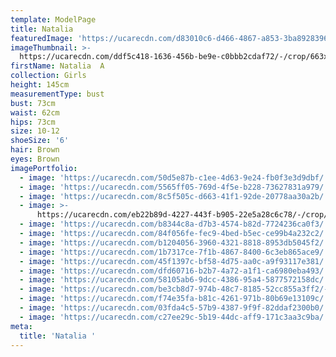 ```yaml
---
template: ModelPage
title: Natalia
featuredImage: 'https://ucarecdn.com/d83010c6-d466-4867-a853-3ba8928396ba/'
imageThumbnail: >-
  https://ucarecdn.com/ddf5c418-1636-456b-be9e-c0bbb2cdaf72/-/crop/663x959/44,17/-/preview/
firstName: Natalia  A
collection: Girls
height: 145cm
measurementType: bust
bust: 73cm
waist: 62cm
hips: 73cm
size: 10-12
shoeSize: '6'
hair: Brown
eyes: Brown
imagePortfolio:
  - image: 'https://ucarecdn.com/50d5e87b-c1ee-4d63-9e24-fb0f3e3d9dbf/'
  - image: 'https://ucarecdn.com/5565ff05-769d-4f5e-b228-73627831a979/'
  - image: 'https://ucarecdn.com/8c5f505c-d663-41f1-92de-20778aa30a2b/'
  - image: >-
      https://ucarecdn.com/eb22b89d-4227-443f-b905-22e5a28c6c78/-/crop/597x842/101,0/-/preview/
  - image: 'https://ucarecdn.com/b8344c8a-d7b3-4574-b82d-7724236ca0f3/'
  - image: 'https://ucarecdn.com/84f056fe-fec9-4bed-b5ec-ce99b4a232c2/'
  - image: 'https://ucarecdn.com/b1204056-3960-4321-8818-8953db5045f2/'
  - image: 'https://ucarecdn.com/1b7317ce-7f1b-4867-8400-6c3eb865ace9/'
  - image: 'https://ucarecdn.com/45f1397c-bf58-4d75-aa0c-a9f93117e381/'
  - image: 'https://ucarecdn.com/dfd60716-b2b7-4a72-a1f1-ca6980eba493/'
  - image: 'https://ucarecdn.com/58105ab6-9dcc-4386-95a4-5877572158dc/'
  - image: 'https://ucarecdn.com/be3cb8d7-974b-48c7-8185-52cc855a3ff2/-/preview/'
  - image: 'https://ucarecdn.com/f74e35fa-b81c-4261-971b-80b69e13109c/'
  - image: 'https://ucarecdn.com/03fda4c5-57b9-4387-9f9f-82ddaf2300b0/'
  - image: 'https://ucarecdn.com/c27ee29c-5b19-44dc-aff9-171c3aa3c9ba/'
meta:
  title: 'Natalia '
---
```


